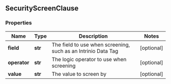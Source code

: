 ## SecurityScreenClause

### Properties
Name | Type | Description | Notes
------------ | ------------- | ------------- | -------------
**field** | **str** | The field to use when screening, such as an Intrinio Data Tag | [optional] 
**operator** | **str** | The logic operator to use when screening | [optional] 
**value** | **str** | The value to screen by | [optional] 



